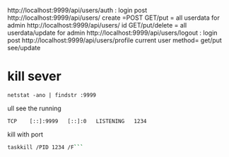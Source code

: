 http://localhost:9999/api/users/auth : login post
http://localhost:9999/api/users/ create =POST GET/put = all userdata for admin
http://localhost:9999/api/users/ id GET/put/delete = all userdata/update for admin
http://localhost:9999/api/users/logout : login post
http://localhost:9999/api/users/profile current user method= get/put see/update

# kill sever

```shell
netstat -ano | findstr :9999
```
 ull see the running 
```shell
TCP    [::]:9999   [::]:0   LISTENING   1234
```
 kill with port
````bash
taskkill /PID 1234 /F```
````
